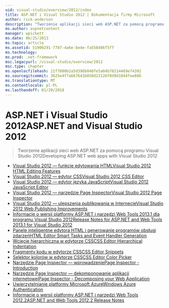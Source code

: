 ```yaml
---
uid: visual-studio/overview/2012/index
title: ASP.NET i Visual Studio 2012 | Dokumentacja firmy Microsoft
author: rick-anderson
description: "Tworzenie aplikacji sieci web ASP.NET za pomocą programu Visual Studio 2012"
ms.author: aspnetcontent
manager: wpickett
ms.date: 06/25/2013
ms.topic: article
ms.assetid: 51900291-7787-4a6e-be4e-fa558486f5ff
ms.technology: 
ms.prod: .net-framework
msc.legacyurl: /visual-studio/overview/2012
msc.type: chapter
ms.openlocfilehash: 21f7800b2a5d396b040fe5a04b70214469e74392
ms.sourcegitcommit: 3625e4f7a667641b058d23126f0d9d1844fee886
ms.translationtype: MT
ms.contentlocale: pl-PL
ms.lasthandoff: 01/20/2018
---
```

<a name="aspnet-and-visual-studio-2012"></a><span data-ttu-id="a2096-103">ASP.NET i Visual Studio 2012</span><span class="sxs-lookup"><span data-stu-id="a2096-103">ASP.NET and Visual Studio 2012</span></span>
====================
> <span data-ttu-id="a2096-104">Tworzenie aplikacji sieci web ASP.NET za pomocą programu Visual Studio 2012</span><span class="sxs-lookup"><span data-stu-id="a2096-104">Developing ASP.NET web apps with Visual Studio 2012</span></span>


- [<span data-ttu-id="a2096-105">Visual Studio 2012 — funkcje edytowania HTML</span><span class="sxs-lookup"><span data-stu-id="a2096-105">Visual Studio 2012 HTML Editing Features</span></span>](visual-studio-2012-html-editing-features.md)
- [<span data-ttu-id="a2096-106">Visual Studio 2012 — edytor CSS</span><span class="sxs-lookup"><span data-stu-id="a2096-106">Visual Studio 2012 CSS Editor</span></span>](visual-studio-2012-css-editor.md)
- [<span data-ttu-id="a2096-107">Visual Studio 2012 — edytor języka JavaScript</span><span class="sxs-lookup"><span data-stu-id="a2096-107">Visual Studio 2012 JavaScript Editor</span></span>](visual-studio-2012-javascript-editor.md)
- [<span data-ttu-id="a2096-108">Visual Studio 2012 — narzędzie Page Inspector</span><span class="sxs-lookup"><span data-stu-id="a2096-108">Visual Studio 2012 Page Inspector</span></span>](visual-studio-2012-page-inspector.md)
- [<span data-ttu-id="a2096-109">Visual Studio 2012 — ulepszenia publikowania w Internecie</span><span class="sxs-lookup"><span data-stu-id="a2096-109">Visual Studio 2012 Web Publishing Improvements</span></span>](visual-studio-2012-web-publishing-improvements.md)
- [<span data-ttu-id="a2096-110">Informacje o wersji platformy ASP.NET i narzędzi Web Tools 2013.1 dla programu Visual Studio 2012</span><span class="sxs-lookup"><span data-stu-id="a2096-110">Release Notes for ASP.NET and Web Tools 2013.1 for Visual Studio 2012</span></span>](aspnet-and-web-tools-20131-for-visual-studio-2012.md)
- [<span data-ttu-id="a2096-111">Panele inteligentne edytora HTML i generowanie programów obsługi zdarzeń</span><span class="sxs-lookup"><span data-stu-id="a2096-111">HTML Editor Smart Tasks and Event Handler Generation</span></span>](visual-studio-vnext-videos-html-editor-smart-tasks-and-event-handler-generation.md)
- [<span data-ttu-id="a2096-112">Wcięcie hierarchiczna w edytorze CSS</span><span class="sxs-lookup"><span data-stu-id="a2096-112">CSS Editor Hierarchical Indentation</span></span>](visual-studio-vnext-videos-css-editor-hierarchical-indentation.md)
- [<span data-ttu-id="a2096-113">Fragmenty kodu w edytorze CSS</span><span class="sxs-lookup"><span data-stu-id="a2096-113">CSS Editor Snippets</span></span>](visual-studio-vnext-videos-css-editor-snippets.md)
- [<span data-ttu-id="a2096-114">Selektor kolorów w edytorze CSS</span><span class="sxs-lookup"><span data-stu-id="a2096-114">CSS Editor Color Picker</span></span>](visual-studio-vnext-videos-css-editor-color-picker.md)
- [<span data-ttu-id="a2096-115">Narzędzie Page Inspector — wprowadzenie</span><span class="sxs-lookup"><span data-stu-id="a2096-115">Page Inspector - Introduction</span></span>](visual-studio-vnext-videos-page-inspector-introduction.md)
- [<span data-ttu-id="a2096-116">Narzędzie Page Inspector — dekomponowanie aplikacji internetowej</span><span class="sxs-lookup"><span data-stu-id="a2096-116">Page Inspector - Decomposing your Web Application</span></span>](visual-studio-vnext-videos-page-inspector-decomposing-your-web-application.md)
- [<span data-ttu-id="a2096-117">Uwierzytelnianie platformy Microsoft Azure</span><span class="sxs-lookup"><span data-stu-id="a2096-117">Windows Azure Authentication</span></span>](windows-azure-authentication.md)
- [<span data-ttu-id="a2096-118">Informacje o wersji platformy ASP.NET i narzędzi Web Tools 2012.2</span><span class="sxs-lookup"><span data-stu-id="a2096-118">ASP.NET and Web Tools 2012.2 Release Notes</span></span>](aspnet-and-web-tools-20122-release-notes-rtw.md)
